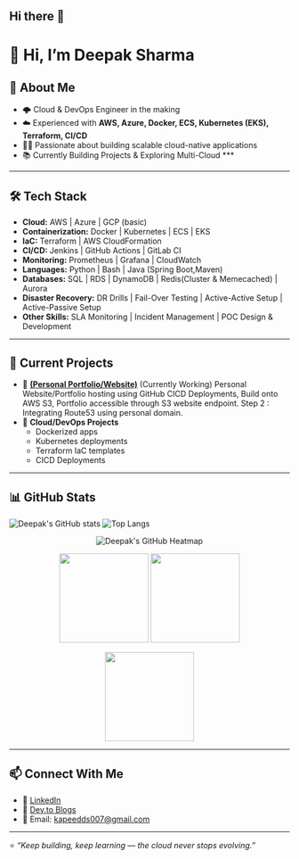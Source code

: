 ## Hi there 👋

# 👋 Hi, I’m Deepak Sharma

## 🚀 About Me
- 🌩️ Cloud & DevOps Engineer in the making  
- ☁️ Experienced with **AWS, Azure, Docker, ECS, Kubernetes (EKS), Terraform, CI/CD**  
- 👨‍💻 Passionate about building scalable cloud-native applications  
- 📚 Currently Building Projects & Exploring Multi-Cloud *** 

---

## 🛠️ Tech Stack
- **Cloud:** AWS | Azure | GCP (basic)  
- **Containerization:** Docker | Kubernetes | ECS | EKS
- **IaC:** Terraform | AWS CloudFormation  
- **CI/CD:** Jenkins | GitHub Actions | GitLab CI  
- **Monitoring:** Prometheus | Grafana | CloudWatch  
- **Languages:** Python | Bash | Java (Spring Boot,Maven)
- **Databases:** SQL | RDS | DynamoDB | Redis(Cluster & Memecached) | Aurora
- **Disaster Recovery:** DR Drills | Fail-Over Testing | Active-Active Setup | Active-Passive Setup
- **Other Skills:** SLA Monitoring | Incident Management | POC Design & Development

---

## 📌 Current Projects
- 🔹 **[(Personal Portfolio/Website)](https://github.com/kapeedx7/portfolio-website)** (Currently Working) 
   Personal Website/Portfolio hosting using GitHub CICD Deployments, Build onto AWS S3, Portfolio accessible through S3 website endpoint.
  Step 2 : Integrating Route53 using personal domain.   
- 🔹 **Cloud/DevOps Projects**  
   - Dockerized apps  
   - Kubernetes deployments  
   - Terraform IaC templates
   - CICD Deployments



---

## 📊 GitHub Stats
![Deepak's GitHub stats](https://github-readme-stats.vercel.app/api?username=kapeedx7&show_icons=true&theme=tokyonight) ![Top Langs](https://github-readme-stats.vercel.app/api/top-langs/?username=kapeedx7&layout=compact&theme=tokyonight)

<!-- 🔥 GitHub Stats Section -->

<p align="center">
  <!-- Contribution Heatmap -->
  <img src="https://ghchart.rshah.org/ffa500/kapeedx7" alt="Deepak's GitHub Heatmap" />
</p>

<p align="center">
  <!-- Stats Card -->
  <img src="https://github-readme-stats.vercel.app/api?username=kapeedx7&show_icons=true&theme=dark&title_color=ffa500&icon_color=ffa500&text_color=ffffff&bg_color=000000" height="160" />
  
  <!-- Streak Card -->
  <img src="https://github-readme-streak-stats.herokuapp.com/?user=kapeedx7&theme=dark&ring=ffa500&fire=ffa500&currStreakLabel=ffa500&background=000000&dates=ffffff" height="160" />
</p>

<p align="center">
  <!-- Top Languages Card -->
  <img src="https://github-readme-stats.vercel.app/api/top-langs/?username=kapeedx7&layout=compact&theme=dark&title_color=ffa500&text_color=ffffff&bg_color=000000" height="160" />
</p>


---

## 📫 Connect With Me
- 💼 [LinkedIn](https://www.linkedin.com/in/deepak-sharma-kapeed7/)  
- 📝 [Dev.to Blogs](https://dev.to/deepakaws7) 
- 📧 Email: kapeedds007@gmail.com  

---
⭐️ *“Keep building, keep learning — the cloud never stops evolving.”*  

